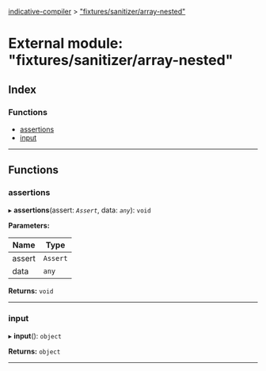 [indicative-compiler](../README.md) > ["fixtures/sanitizer/array-nested"](../modules/_fixtures_sanitizer_array_nested_.md)

# External module: "fixtures/sanitizer/array-nested"

## Index

### Functions

* [assertions](_fixtures_sanitizer_array_nested_.md#assertions)
* [input](_fixtures_sanitizer_array_nested_.md#input)

---

## Functions

<a id="assertions"></a>

###  assertions

▸ **assertions**(assert: *`Assert`*, data: *`any`*): `void`

**Parameters:**

| Name | Type |
| ------ | ------ |
| assert | `Assert` |
| data | `any` |

**Returns:** `void`

___
<a id="input"></a>

###  input

▸ **input**(): `object`

**Returns:** `object`

___

